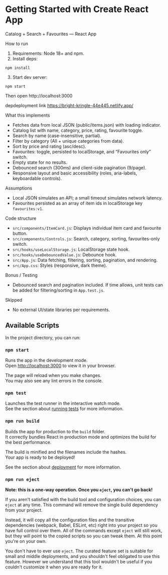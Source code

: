 # Getting Started with Create React App

Catalog + Search + Favourites — React App

How to run

1) Requirements: Node 18+ and npm.
2) Install deps:

```
npm install
```

3) Start dev server:

```
npm start
```

Then open http://localhost:3000

depdeployment  link  https://bright-kringle-44e445.netlify.app/

What this implements

- Fetches data from local JSON (public/items.json) with loading indicator.
- Catalog list with name, category, price, rating, favourite toggle.
- Search by name (case-insensitive, partial).
- Filter by category (All + unique categories from data).
- Sort by price and rating (asc/desc).
- Favourites: toggle, persisted to localStorage, and “Favourites only” switch.
- Empty state for no results.
- Debounced search (300ms) and client-side pagination (9/page).
- Responsive layout and basic accessibility (roles, aria-labels, keyboardable controls).

Assumptions

- Local JSON simulates an API; a small timeout simulates network latency.
- Favourites persisted as an array of item ids in localStorage key `favourites:v1`.

Code structure

- `src/components/ItemCard.js`: Displays individual item card and favourite button.
- `src/components/Controls.js`: Search, category, sorting, favourites-only switch.
- `src/hooks/useLocalStorage.js`: LocalStorage state hook.
- `src/hooks/useDebouncedValue.js`: Debounce hook.
- `src/App.js`: Data fetching, filtering, sorting, pagination, and rendering.
- `src/App.css`: Styles (responsive, dark theme).

Bonus / Testing

- Debounced search and pagination included. If time allows, unit tests can be added for filtering/sorting in `App.test.js`.

Skipped

- No external UI/state libraries per requirements.

## Available Scripts

In the project directory, you can run:

### `npm start`

Runs the app in the development mode.\
Open [http://localhost:3000](http://localhost:3000) to view it in your browser.

The page will reload when you make changes.\
You may also see any lint errors in the console.

### `npm test`

Launches the test runner in the interactive watch mode.\
See the section about [running tests](https://facebook.github.io/create-react-app/docs/running-tests) for more information.

### `npm run build`

Builds the app for production to the `build` folder.\
It correctly bundles React in production mode and optimizes the build for the best performance.

The build is minified and the filenames include the hashes.\
Your app is ready to be deployed!

See the section about [deployment](https://facebook.github.io/create-react-app/docs/deployment) for more information.

### `npm run eject`

**Note: this is a one-way operation. Once you `eject`, you can't go back!**

If you aren't satisfied with the build tool and configuration choices, you can `eject` at any time. This command will remove the single build dependency from your project.

Instead, it will copy all the configuration files and the transitive dependencies (webpack, Babel, ESLint, etc) right into your project so you have full control over them. All of the commands except `eject` will still work, but they will point to the copied scripts so you can tweak them. At this point you're on your own.

You don't have to ever use `eject`. The curated feature set is suitable for small and middle deployments, and you shouldn't feel obligated to use this feature. However we understand that this tool wouldn't be useful if you couldn't customize it when you are ready for it.
